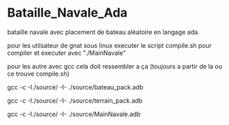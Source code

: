 # Bataille_Navale_Ada
bataille navale avec placement de bateau aléatoire en langage ada.

pour les utilsateur de gnat sous linux executer le script compile.sh pour compiler et executer avec "./MainNavale"

pour les autre avec gcc cela doit ressembler a ça (toujours a partir de la ou ce trouve compile.sh)

gcc -c -I./source/ -I- ./source/bateau_pack.adb

gcc -c -I./source/ -I- ./source/terrain_pack.adb

gcc -c -I./source/ -I- ./source/MainNavale.adb
